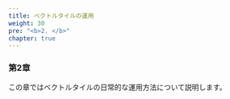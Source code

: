 ```yaml
---
title: ベクトルタイルの運用
weight: 30
pre: "<b>2. </b>"
chapter: true
---
```


### 第2章

この章ではベクトルタイルの日常的な運用方法について説明します。
